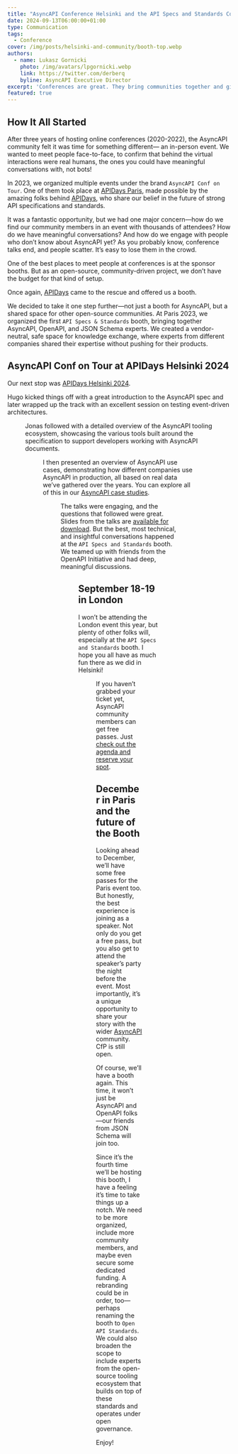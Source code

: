 ```yaml
---
title: "AsyncAPI Conference Helsinki and the API Specs and Standards Concept"
date: 2024-09-13T06:00:00+01:00
type: Communication
tags:
  - Conference
cover: /img/posts/helsinki-and-community/booth-top.webp
authors:
  - name: Lukasz Gornicki
    photo: /img/avatars/lpgornicki.webp
    link: https://twitter.com/derberq
    byline: AsyncAPI Executive Director
excerpt: 'Conferences are great. They bring communities together and give people a platform to share their experiences. But is that enough?'
featured: true
---
```


## How It All Started

After three years of hosting online conferences (2020-2022), the AsyncAPI community felt it was time for something different— an in-person event. We wanted to meet people face-to-face, to confirm that behind the virtual interactions were real humans, the ones you could have meaningful conversations with, not bots!

In 2023, we organized multiple events under the brand `AsyncAPI Conf on Tour`. One of them took place at [APIDays Paris](https://www.apidays.global/paris2023/), made possible by the amazing folks behind [APIDays](https://www.apidays.global/), who share our belief in the future of strong API specifications and standards.

It was a fantastic opportunity, but we had one major concern—how do we find our community members in an event with thousands of attendees? How do we have meaningful conversations? And how do we engage with people who don’t know about AsyncAPI yet? 
As you probably know, conference talks end, and people scatter. It’s easy to lose them in the crowd.

One of the best places to meet people at conferences is at the sponsor booths. But as an open-source, community-driven project, we don’t have the budget for that kind of setup.

Once again, [APIDays](https://www.apidays.global/) came to the rescue and offered us a booth.

We decided to take it one step further—not just a booth for AsyncAPI, but a shared space for other open-source communities. At Paris 2023, we organized the first `API Specs & Standards` booth, bringing together AsyncAPI, OpenAPI, and JSON Schema experts. We created a vendor-neutral, safe space for knowledge exchange, where experts from different companies shared their expertise without pushing for their products.

## AsyncAPI Conf on Tour at APIDays Helsinki 2024

Our next stop was [APIDays Helsinki 2024](https://www.apidays.global/helsinki_and_north/).

Hugo kicked things off with a great introduction to the AsyncAPI spec and later wrapped up the track with an excellent session on testing event-driven architectures.

<Figure
  src="/img/posts/helsinki-and-community/hugo.webp"
  caption="Hugo presenting AsyncAPI basics."
  className="text-center"
/>

Jonas followed with a detailed overview of the AsyncAPI tooling ecosystem, showcasing the various tools built around the specification to support developers working with AsyncAPI documents.

<Figure
  src="/img/posts/helsinki-and-community/jonas.webp"
  caption="Jonas presenting the AsyncAPI tooling ecosystem."
  className="text-center"
/>

I then presented an overview of AsyncAPI use cases, demonstrating how different companies use AsyncAPI in production, all based on real data we’ve gathered over the years. You can explore all of this in our [AsyncAPI case studies](/casestudies).

<Figure
  src="/img/posts/helsinki-and-community/lukasz.webp"
  caption="Lukasz presenting how AsyncAPI is used in production."
  className="text-center"
/>

The talks were engaging, and the questions that followed were great. Slides from the talks are [available for download](https://drive.google.com/drive/folders/1nY7dZF8WFXZ3r2rCWJDDoT2C_GMfQJMV). But the best, most technical, and insightful conversations happened at the `API Specs and Standards` booth. We teamed up with friends from the OpenAPI Initiative and had deep, meaningful discussions.

<Figure
  src="/img/posts/helsinki-and-community/booth-front.webp"
  caption="OpenAPI and AsyncAPI experts side by side. From left: Lukasz, Erik, Frank, Hugo, and Jonas."
  className="text-center"
/>

## September 18-19 in London

I won’t be attending the London event this year, but plenty of other folks will, especially at the `API Specs and Standards` booth. I hope you all have as much fun there as we did in Helsinki!

<Figure
  src="/img/posts/helsinki-and-community/run.webp"
  caption="OpenAPI and AsyncAPI experts getting to know each other during a Helsinki city run."
  className="text-center"
/>

If you haven’t grabbed your ticket yet, AsyncAPI community members can get free passes. Just [check out the agenda and reserve your spot](https://conference.asyncapi.com/venue/London).

## December in Paris and the future of the Booth

Looking ahead to December, we’ll have some free passes for the Paris event too. But honestly, the best experience is joining as a speaker. Not only do you get a free pass, but you also get to attend the speaker’s party the night before the event. Most importantly, it’s a unique opportunity to share your story with the wider [AsyncAPI](https://conference.asyncapi.com/venue/Paris) community. CfP is still open.

Of course, we’ll have a booth again. This time, it won’t just be AsyncAPI and OpenAPI folks—our friends from JSON Schema will join too.

Since it’s the fourth time we’ll be hosting this booth, I have a feeling it’s time to take things up a notch. We need to be more organized, include more community members, and maybe even secure some dedicated funding. A rebranding could be in order, too—perhaps renaming the booth to `Open API Standards`. We could also broaden the scope to include experts from the open-source tooling ecosystem that builds on top of these standards and operates under open governance.

Enjoy!
